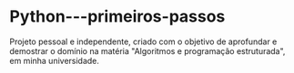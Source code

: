 # Python---primeiros-passos
Projeto pessoal e independente, criado com o objetivo de aprofundar e demostrar o domínio na matéria "Algoritmos e programação estruturada", em minha universidade. 
